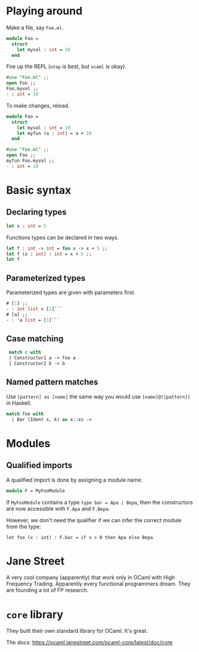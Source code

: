 Playing around
==============

Make a file, say `Foo.ml`.

```ocaml
module Foo =
  struct
    let myval : int = 10
  end
```

Fire up the REPL (`utop` is best, but `ocaml` is okay).

```ocaml
#use "Foo.ml" ;;
open Foo ;;
Foo.myval ;;
- : int = 10
```

To make changes, reload.

```ocaml
module Foo =
  struct
    let myval : int = 10
    let myfun (a : int) = a + 10
  end
```

```ocaml
#use "Foo.ml" ;;
open Foo ;;
myfun Foo.myval ;;
- : int = 10
```

Basic syntax
============

Declaring types
---------------

```ocaml
let x : int = 5
```

Functions types can be declared in two ways.

```ocaml
let f : int -> int = fun x -> x + 5 ;;
let f (x : int) : int = x + 5 ;;
let f 
```

Parameterized types
-------------------

Parameterized types are given with parameters first.

```ocaml
# [1] ;;
- : int list = [1]```
# [a] ;;
- : 'a list = [1]```
```

Case matching
-------------

```ocaml
 match c with
 | Constructor1 a -> foo a
 | Constructor2 b -> b
```

Named pattern matches
---------------------

Use `[pattern] as [name]` the same way you would use `[name]@([pattern])` in Haskell.

```ocaml
match foo with
  | Bar (Ident s, k) as x::xs ->
```

Modules
=======

Qualified imports
-----------------

A qualified import is done by assigning a module name:

```ocaml
module F = MyFooModule
```

If `MyFooModule` contains a type `type bar = Apa | Bepa`, then the constructors are now accessible with `F.Apa` and `F.Bepa`.

However, we don't need the qualifier if we can infer the correct module from the type:

```
let foo (x : int) : F.bar = if x > 0 then Apa else Bepa
```


Jane Street
===========

A very cool company (apparently) that work only in OCaml with High Frequency
Trading. Apparently every functional programmers dream. They are founding a lot
of FP research.

`core` library
==============

They built their own standard library for OCaml. It's great.

The docs: <https://ocaml.janestreet.com/ocaml-core/latest/doc/core>
